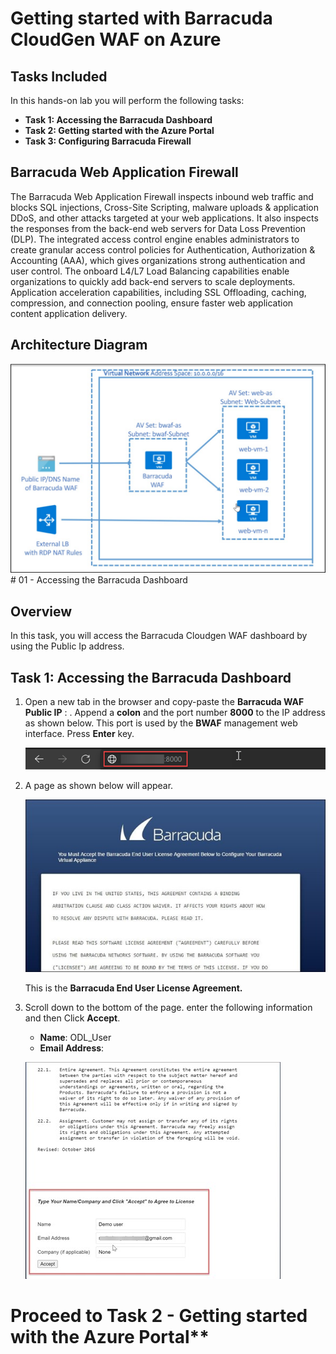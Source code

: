 # Getting started with Barracuda CloudGen WAF on Azure

## Tasks Included

In this hands-on lab you will perform the following tasks:

- **Task 1: Accessing the Barracuda Dashboard**
- **Task 2: Getting started with the Azure Portal**
- **Task 3: Configuring Barracuda Firewall**

## Barracuda Web Application Firewall

The Barracuda Web Application Firewall inspects inbound web traffic and blocks SQL injections, Cross-Site Scripting, malware uploads & application DDoS, and other attacks targeted at your web applications. It also inspects the responses from the back-end web servers for Data Loss Prevention (DLP). The integrated access control engine enables administrators to create granular access control policies for Authentication, Authorization & Accounting (AAA), which gives organizations strong authentication and user control. The onboard L4/L7 Load Balancing capabilities enable organizations to quickly add back-end servers to scale deployments. Application acceleration capabilities, including SSL Offloading, caching, compression, and connection pooling, ensure faster web application content application delivery.

## Architecture Diagram

   ![](../images/image-diagram.jpg)# 01 - Accessing the Barracuda Dashboard  

## Overview 

In this task, you will access the Barracuda Cloudgen WAF dashboard by using the Public Ip address.

## Task 1: Accessing the Barracuda Dashboard 

1. Open a new tab in the browser and copy-paste the **Barracuda WAF Public IP** : <inject key="bwafIP"></inject> . Append a **colon** and the port number **8000** to the IP address as shown below. This port is used by the **BWAF** management web interface. Press **Enter** key.

    ![](../images/image-907.png)

1. A page as shown below will appear.

    ![](../images/Picture16.jpg)

    This is the **Barracuda End User License Agreement.**

1. Scroll down to the bottom of the page. enter the following information and then Click **Accept**.
 
   * **Name**: ODL_User
   * **Email Address**:  <inject key="AzureAdUserEmail"></inject> 

   ![](../images/Picture17.jpg)
 
 # Proceed to Task 2 - Getting started with the Azure Portal**


